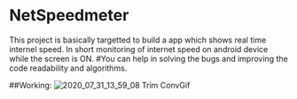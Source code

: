 # NetSpeedmeter
This project is basically targetted to build a app which shows real time internel speed. In short monitoring of internet speed on android device while the screen is ON.
#You can help in solving the bugs and improving the code readability and algorithms.


##Working:
![2020_07_31_13_59_08 Trim ConvGif](https://user-images.githubusercontent.com/65165548/89016725-d4329180-d336-11ea-9f1f-140d4c95ce3f.gif)
